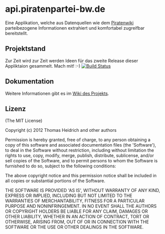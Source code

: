 # api.piratenpartei-bw.de

Eine Applikation, welche aus Datenquellen wie dem [Piratenwiki](http://wiki.piratenpartei.de/) parteibezogene Informationen extrahiert und komfortabel zugreifbar bereitstellt.

## Projektstand
Zur Zeit wird zur Zeit werden Ideen für das zweite Release dieser Appliktaion gesammelt. Mach mit! :-)
[![Build Status](https://secure.travis-ci.org/gnuheidix/api.piratenpartei-bw.de.png?branch=master)](http://travis-ci.org/gnuheidix/api.piratenpartei-bw.de)

## Dokumentation
Weitere Informationen gibt es im [Wiki des Projekts](https://github.com/gnuheidix/api.piratenpartei-bw.de/wiki).

## Lizenz

(The MIT License)

Copyright (c) 2012 Thomas Heidrich and other authors

Permission is hereby granted, free of charge, to any person obtaining
a copy of this software and associated documentation files (the
'Software'), to deal in the Software without restriction, including
without limitation the rights to use, copy, modify, merge, publish,
distribute, sublicense, and/or sell copies of the Software, and to
permit persons to whom the Software is furnished to do so, subject to
the following conditions:

The above copyright notice and this permission notice shall be
included in all copies or substantial portions of the Software.

THE SOFTWARE IS PROVIDED 'AS IS', WITHOUT WARRANTY OF ANY KIND,
EXPRESS OR IMPLIED, INCLUDING BUT NOT LIMITED TO THE WARRANTIES OF
MERCHANTABILITY, FITNESS FOR A PARTICULAR PURPOSE AND NONINFRINGEMENT.
IN NO EVENT SHALL THE AUTHORS OR COPYRIGHT HOLDERS BE LIABLE FOR ANY
CLAIM, DAMAGES OR OTHER LIABILITY, WHETHER IN AN ACTION OF CONTRACT,
TORT OR OTHERWISE, ARISING FROM, OUT OF OR IN CONNECTION WITH THE
SOFTWARE OR THE USE OR OTHER DEALINGS IN THE SOFTWARE.
